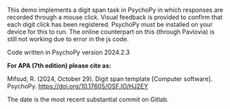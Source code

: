 This demo implements a digit span task in PsychoPy in which responses are recorded through a mouse click. Visual feedback is provided to confirm that each digit click has been registered. PsychoPy must be installed on your device for this to run. The online counterpart on this (through Pavlovia) is still not working due to error in the js code.

Code written in PsychoPy version 2024.2.3

**For APA (7th edition) please cite as:**

Mifsud, R. (2024, October 29). Digit span template [Computer software]. PsychoPy. https://doi.org/10.17605/OSF.IO/HJ2EY

The date is the most recent substantial commit on Gitlab.
